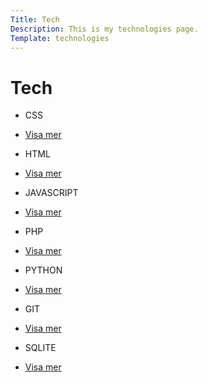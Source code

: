 ```yaml
---
Title: Tech
Description: This is my technologies page.
Template: technologies
---
```


Tech
==========================

<div class="box">
    <ul>
        <li><p>CSS</p></li>
        <li><a href="%base_url%?technology/css">Visa mer</a></li>
    </ul>
</div>
<div class="box">
    <ul>
        <li><p>HTML</p></li>
        <li><a href="%base_url%?technology/html">Visa mer</a></li>
    </ul>
</div>
<div class="box">
    <ul>
        <li><p>JAVASCRIPT</p></li>
        <li><a href="%base_url%?technology/javascript">Visa mer</a></li>
    </ul>
</div>
<div class="box">
    <ul>
        <li><p>PHP</p></li>
        <li><a href="%base_url%?technology/php">Visa mer</a></li>
    </ul>
</div>
<div class="box">
    <ul>
        <li><p>PYTHON</p></li>
        <li><a href="%base_url%?technology/python">Visa mer</a></li>
    </ul>
</div>
<div class="box">
    <ul>
        <li><p>GIT</p></li>
        <li><a href="%base_url%?technology/git">Visa mer</a></li>
    </ul>
</div>
<div class="box">
    <ul>
        <li><p>SQLITE</p></li>
        <li><a href="%base_url%?technology/sqlite">Visa mer</a></li>
    </ul>
</div>